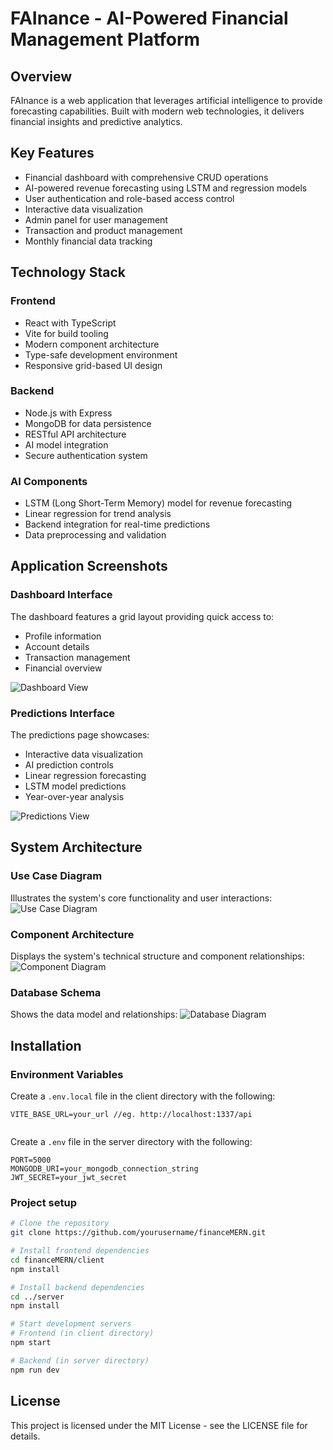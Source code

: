 # FAInance - AI-Powered Financial Management Platform

## Overview

FAInance is a web application that leverages artificial intelligence to provide forecasting capabilities. Built with modern web technologies, it delivers financial insights and predictive analytics.

## Key Features

- Financial dashboard with comprehensive CRUD operations
- AI-powered revenue forecasting using LSTM and regression models
- User authentication and role-based access control
- Interactive data visualization
- Admin panel for user management
- Transaction and product management
- Monthly financial data tracking

## Technology Stack

### Frontend

- React with TypeScript
- Vite for build tooling
- Modern component architecture
- Type-safe development environment
- Responsive grid-based UI design

### Backend

- Node.js with Express
- MongoDB for data persistence
- RESTful API architecture
- AI model integration
- Secure authentication system

### AI Components

- LSTM (Long Short-Term Memory) model for revenue forecasting
- Linear regression for trend analysis
- Backend integration for real-time predictions
- Data preprocessing and validation

## Application Screenshots

### Dashboard Interface

The dashboard features a grid layout providing quick access to:

- Profile information
- Account details
- Transaction management
- Financial overview

![Dashboard View](https://github.com/user-attachments/assets/939c1def-c8c6-40bd-a596-42f3ba674236)

### Predictions Interface

The predictions page showcases:

- Interactive data visualization
- AI prediction controls
- Linear regression forecasting
- LSTM model predictions
- Year-over-year analysis

![Predictions View](https://github.com/user-attachments/assets/1e661ffc-fb1b-4bc0-ba58-726a5511856f)

## System Architecture

### Use Case Diagram

Illustrates the system's core functionality and user interactions:
![Use Case Diagram](https://github.com/user-attachments/assets/f4e16665-e1b5-4d26-9d54-988406682a54)

### Component Architecture

Displays the system's technical structure and component relationships:
![Component Diagram](https://github.com/user-attachments/assets/d5dc0cba-60aa-4404-91f3-1ee5402c8752)

### Database Schema

Shows the data model and relationships:
![Database Diagram](https://github.com/user-attachments/assets/54df9802-28a9-4b06-9043-d8fa37c0e035)

## Installation

### Environment Variables

Create a `.env.local` file in the client directory with the following:

```
VITE_BASE_URL=your_url //eg. http://localhost:1337/api


```

Create a `.env` file in the server directory with the following:

```
PORT=5000
MONGODB_URI=your_mongodb_connection_string
JWT_SECRET=your_jwt_secret
```

### Project setup

```bash
# Clone the repository
git clone https://github.com/yourusername/financeMERN.git

# Install frontend dependencies
cd financeMERN/client
npm install

# Install backend dependencies
cd ../server
npm install

# Start development servers
# Frontend (in client directory)
npm start

# Backend (in server directory)
npm run dev

```

## License

This project is licensed under the MIT License - see the LICENSE file for details.
